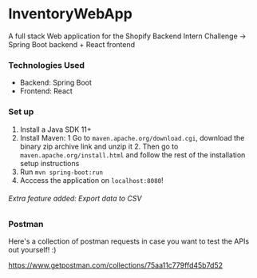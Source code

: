 # InventoryWebApp
A full stack Web application for the Shopify Backend Intern Challenge -> Spring Boot backend + React frontend

### Technologies Used
- Backend: Spring Boot
- Frontend: React

### Set up
1. Install a Java SDK 11+ 
2. Install Maven:
    1  Go to `maven.apache.org/download.cgi`, download the binary zip archive link and unzip it
    2. Then go to `maven.apache.org/install.html` and follow the rest of the installation setup instructions
4. Run `mvn spring-boot:run`
5. Acccess the application on `localhost:8080`!


###### Extra feature added: Export data to CSV

### Postman

Here's a collection of postman requests in case you want to test the APIs out yourself! :)

https://www.getpostman.com/collections/75aa11c779ffd45b7d52
